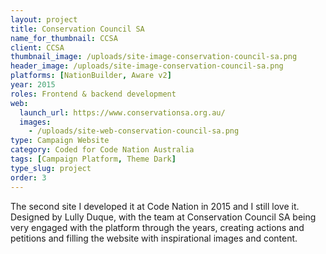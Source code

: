 ```yaml
---
layout: project
title: Conservation Council SA
name_for_thumbnail: CCSA
client: CCSA
thumbnail_image: /uploads/site-image-conservation-council-sa.png
header_image: /uploads/site-image-conservation-council-sa.png
platforms: [NationBuilder, Aware v2]
year: 2015
roles: Frontend & backend development
web:
  launch_url: https://www.conservationsa.org.au/
  images:
    - /uploads/site-web-conservation-council-sa.png
type: Campaign Website
category: Coded for Code Nation Australia
tags: [Campaign Platform, Theme Dark]
type_slug: project
order: 3
---
```


The second site I developed it at Code Nation in 2015 and I still love it. Designed by Lully Duque, with the team at Conservation Council SA being very engaged with the platform through the years, creating actions and petitions and filling the website with inspirational images and content.